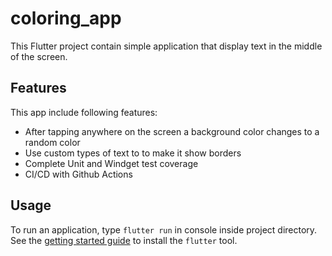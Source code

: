 # coloring_app

This Flutter project contain simple application that display text in the middle 
of the screen.

## Features

This app include following features:
+ After tapping anywhere on the screen a background color changes to a random 
color
+ Use custom types of text to to make it show borders
+ Complete Unit and Windget test coverage
+ CI/CD with Github Actions

## Usage

To run an application, type ``flutter run`` in console inside project directory.
See the [getting started guide](https://flutter.dev/getting-started/) to install
the `flutter` tool.
